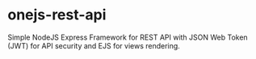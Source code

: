# onejs-rest-api
Simple NodeJS Express Framework for REST API with JSON Web Token (JWT) for API security and EJS for views rendering.
